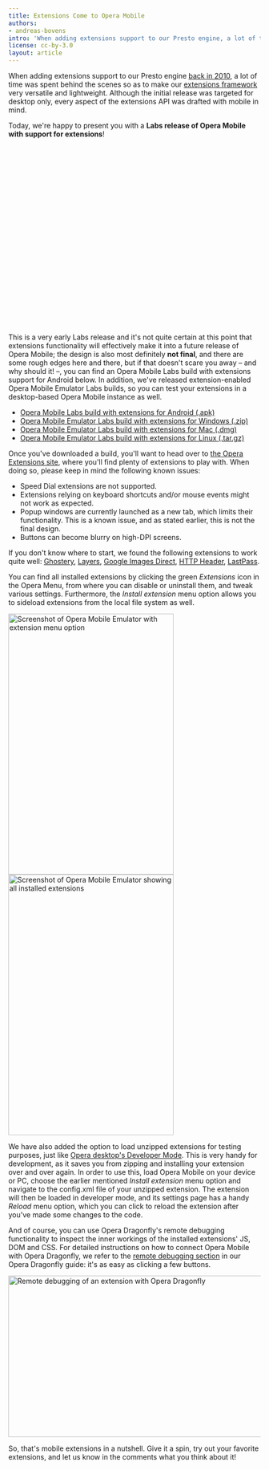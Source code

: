 ```yaml
---
title: Extensions Come to Opera Mobile
authors:
- andreas-bovens
intro: 'When adding extensions support to our Presto engine, a lot of time was spent behind the scenes so as to make our extensions framework very versatile and lightweight, with the aim of using it on other platforms as well. Today, we’re happy to present you with an early preview of extensions running on Opera Mobile!'
license: cc-by-3.0
layout: article
---
```

<p>When adding extensions support to our Presto engine <a href="http://my.opera.com/chooseopera/blog/2010/10/14/opera-11-will-have-extensions">back in 2010</a>, a lot of time was spent behind the scenes so as to make our <a href="http://dev.opera.com/addons/extensions/">extensions framework</a> very versatile and lightweight. Although the initial release was targeted for desktop only, every aspect of the extensions API was drafted with mobile in mind.</p>

<p>Today, we're happy to present you with a <strong>Labs release of Opera Mobile with support for extensions</strong>!</p>

<p><object width="640" height="360"><param name="movie" value="http://www.youtube.com/v/PR6EoHsWL2Q?version=3&hl=en_US&rel=0"></param><param name="allowFullScreen" value="true"></param><param name="allowscriptaccess" value="always"></param><embed src="http://www.youtube.com/v/PR6EoHsWL2Q?version=3&hl=en_US&rel=0" type="application/x-shockwave-flash" width="640" height="360" allowscriptaccess="always" allowfullscreen="true"></embed></object></p>

<p>This is a very early Labs release and it's not quite certain at this point that extensions functionality will effectively make it into a future release of Opera Mobile; the design is also most definitely <strong>not final</strong>, and there are some rough edges here and there, but if that doesn't scare you away – and why should it! –, you can find an Opera Mobile Labs build with extensions support for Android below. In addition, we've released extension-enabled Opera Mobile Emulator Labs builds, so you can test your extensions in a desktop-based Opera Mobile instance as well.</p>

<ul>
<li><a href="http://www.opera.com/download/get.pl?id=34585&sub=true&nothanks=yes&location=360">Opera Mobile Labs build with extensions for Android (.apk)</a></li>
<li><a href="http://www.opera.com/download/get.pl?id=34588&sub=true&nothanks=yes&location=360">Opera Mobile Emulator Labs build with extensions for Windows (.zip)</a></li>
<li><a href="http://www.opera.com/download/get.pl?id=34586&sub=true&nothanks=yes&location=360">Opera Mobile Emulator Labs build with extensions for Mac (.dmg)</a></li>
<li><a href="http://www.opera.com/download/get.pl?id=34587&sub=true&nothanks=yes&location=360">Opera Mobile Emulator Labs build with extensions for Linux (.tar.gz)</a></li>
</ul>

<p>Once you've downloaded a build, you'll want to head over to <a href="http://addons.opera.com/">the Opera Extensions site</a>, where you'll find plenty of extensions to play with. When doing so, please keep in mind the following known issues:</p>

<ul>
<li>Speed Dial extensions are not supported.</li>
<li>Extensions relying on keyboard shortcuts and/or mouse events might not work as expected.</li>
<li>Popup windows are currently launched as a new tab, which limits their functionality. This is a known issue, and as stated earlier, this is not the final design.</li>
<li>Buttons can become blurry on high-DPI screens.</li>
</ul>

<p>If you don't know where to start, we found the following extensions to work quite well: <a href="https://addons.opera.com/en/addons/extensions/details/ghostery/">Ghostery</a>, <a href="https://addons.opera.com/en/addons/extensions/details/layers/">Layers</a>, <a href="https://addons.opera.com/en/addons/extensions/details/google-images-direct/">Google Images Direct</a>, <a href="https://addons.opera.com/en/addons/extensions/details/http-header/">HTTP Header</a>, <a href="https://addons.opera.com/en/addons/extensions/details/lastpass/">LastPass</a>.</p>

<p>You can find all installed extensions by clicking the green <em>Extensions</em> icon in the Opera Menu, from where you can disable or uninstall them, and tweak various settings. Furthermore, the <em>Install extension</em> menu option allows you to sideload extensions from the local file system as well.</p>

<img src="mobile-emulator_extension-menu.png" alt="Screenshot of Opera Mobile Emulator with extension menu option" height="520" width="330" style="float: left;">
<img src="mobile-emulator_extensions.png" alt="Screenshot of Opera Mobile Emulator showing all installed extensions" height="520" width="330">

<p>We have also added the option to load unzipped extensions for testing purposes, just like <a href="http://dev.opera.com/articles/view/opera-extensions-developer-workflow/#developermode">Opera desktop's Developer Mode</a>. This is very handy for development, as it saves you from zipping and installing your extension over and over again. In order to use this, load Opera Mobile on your device or PC, choose the earlier mentioned <em>Install extension</em> menu option and navigate to the config.xml file of your unzipped extension. The extension will then be loaded in developer mode, and its settings page has a handy <em>Reload</em> menu option, which you can click to reload the extension after you've made some changes to the code.</p>

<p>And of course, you can use Opera Dragonfly's remote debugging functionality to inspect the inner workings of the installed extensions' JS, DOM and CSS. For detailed instructions on how to connect Opera Mobile with Opera Dragonfly, we refer to the <a href="http://www.opera.com/dragonfly/documentation/remote/">remote debugging section</a> in our Opera Dragonfly guide: it's as easy as clicking a few buttons.</p>

<img src="remote-debug-mobile-extension.png" alt="Remote debugging of an extension with Opera Dragonfly" width="660" height="322">

<p>So, that's mobile extensions in a nutshell. Give it a spin, try out your favorite extensions, and let us know in the comments what you think about it!</p>
